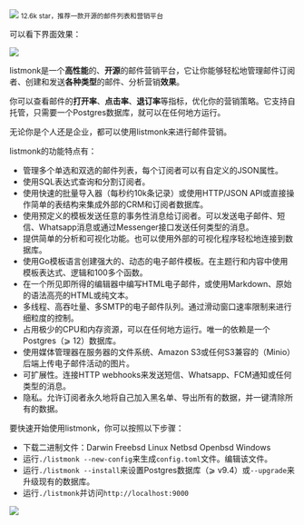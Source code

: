 <img src="/assets/image/240114-knadh-listmonk-1.png" style="max-width: 70%; height: auto;">
<small>12.6k star，推荐一款开源的邮件列表和营销平台</small>


可以看下界面效果：

![](/assets/image/240114-knadh-listmonk-1.png)

listmonk是一个**高性能**的、**开源**的邮件营销平台，它让你能够轻松地管理邮件订阅者、创建和发送**各种类型**的邮件、分析营销**效果**。

你可以查看邮件的**打开率**、**点击率**、**退订率**等指标，优化你的营销策略。它支持自托管，只需要一个Postgres数据库，就可以在任何地方运行。

无论你是个人还是企业，都可以使用listmonk来进行邮件营销。

listmonk的功能特点有：

- 管理多个单选和双选的邮件列表，每个订阅者可以有自定义的JSON属性。
- 使用SQL表达式查询和分割订阅者。
- 使用快速的批量导入器（每秒约10k条记录）或使用HTTP/JSON API或直接操作简单的表结构来集成外部的CRM和订阅者数据库。
- 使用预定义的模板发送任意的事务性消息给订阅者。可以发送电子邮件、短信、Whatsapp消息或通过Messenger接口发送任何类型的消息。
- 提供简单的分析和可视化功能。也可以使用外部的可视化程序轻松地连接到数据库。
- 使用Go模板语言创建强大的、动态的电子邮件模板。在主题行和内容中使用模板表达式、逻辑和100多个函数。
- 在一个所见即所得的编辑器中编写HTML电子邮件，或使用Markdown、原始的语法高亮的HTML或纯文本。
- 多线程、高吞吐量、多SMTP的电子邮件队列。通过滑动窗口速率限制来进行细粒度的控制。
- 占用极少的CPU和内存资源，可以在任何地方运行。唯一的依赖是一个Postgres（⩾ 12）数据库。
- 使用媒体管理器在服务器的文件系统、Amazon S3或任何S3兼容的（Minio）后端上传电子邮件活动的图片。
- 可扩展性。连接HTTP webhooks来发送短信、Whatsapp、FCM通知或任何类型的消息。
- 隐私。允许订阅者永久地将自己加入黑名单、导出所有的数据，并一键清除所有的数据。

要快速开始使用listmonk，你可以按照以下步骤：

- 下载二进制文件：Darwin Freebsd Linux Netbsd Openbsd Windows
- 运行`./listmonk --new-config`来生成`config.toml`文件。编辑该文件。
- 运行`./listmonk --install`来设置Postgres数据库（⩾ v9.4）或`--upgrade`来升级现有的数据库。
- 运行`./listmonk`并访问`http://localhost:9000`


![](/assets/image/240114-knadh-listmonk-2.png)


